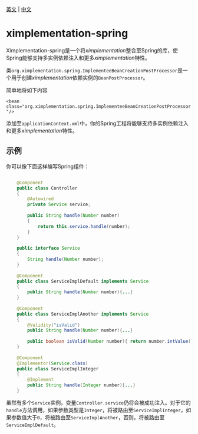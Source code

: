 [英文](README.md) | [中文](README_zh-CN.md)

# ximplementation-spring
Ximplementation-spring是一个将<i>ximplementation</i>整合至Spring的库，使Spring能够支持多实例依赖注入和更多<i>ximplementation</i>特性。

类`org.ximplementation.spring.ImplementeeBeanCreationPostProcessor`是一个用于创建<i>ximplementation</i>依赖实例的`BeanPostProcessor`。

简单地将如下内容

`<bean class="org.ximplementation.spring.ImplementeeBeanCreationPostProcessor"/>`

添加至`applicationContext.xml`中，你的Spring工程将能够支持多实例依赖注入和更多<i>ximplementation</i>特性。

## 示例
你可以像下面这样编写Spring组件：

```java

	@Component
	public class Controller
	{
		@Autowired
		private Service service;
		
		public String handle(Number number)
		{
			return this.service.handle(number);
		}
	}
	
	public interface Service
	{
		String handle(Number number);
	}
	
	@Component
	public class ServiceImplDefault implements Service
	{
		public String handle(Number number){...}
	}
	
	@Component
	public class ServiceImplAnother implements Service
	{
		@Validity("isValid")
		public String handle(Number number){...}
	
		public boolean isValid(Number number){ return number.intValue() > 0; }
	}
	
	@Component
	@Implementor(Service.class)
	public class ServiceImplInteger
	{
		@Implement
		public String handle(Integer number){...}
	}

```

虽然有多个`Service`实例，变量`Controller.service`仍将会被成功注入。对于它的`handle`方法调用，如果参数类型是`Integer`，将被路由至`ServiceImplInteger`，如果参数值大于`0`，将被路由至`ServiceImplAnother`，否则，将被路由至`ServiceImplDefault`。
